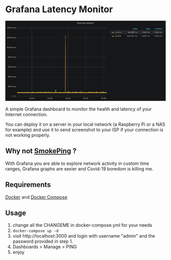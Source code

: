 # Grafana Latency Monitor

![Screenshot](screenshot.png)

A simple Grafana dashboard to monitor the health and latency of your Internet connection.

You can deploy it on a server in your local network (a Raspberry Pi or a NAS for example) and use it to send screenshot to your ISP if your connection is not working properly.

## Why not [SmokePing](https://oss.oetiker.ch/smokeping/) ?

With Grafana you are able to explore network activity in custom time ranges, Grafana graphs are sexier and Covid-19 boredom is killing me.

## Requirements

[Docker](https://docs.docker.com/engine/install/) and [Docker Compose](https://docs.docker.com/compose/install/)

## Usage

1.  change all the CHANGEME in docker-compose.yml for your needs
2.  `docker-compose up -d`
3.  visit http://localhost:3000 and login with username "admin" and the password provided in step 1.
4.  Dashboards > Manage > PING
5.  enjoy
